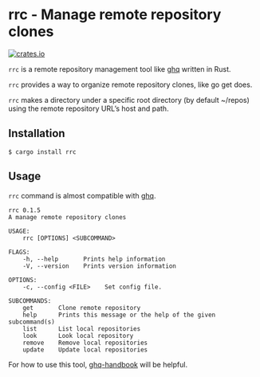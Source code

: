 # rrc - Manage remote repository clones

[![crates.io](https://img.shields.io/crates/v/rrc.svg)](https://crates.io/crates/rrc)

`rrc` is a remote repository management tool like [ghq][1] written in Rust.

`rrc` provides a way to organize remote repository clones, like go get does.

`rrc` makes a directory under a specific root directory (by default ~/repos) using the remote repository URL’s host and path.

## Installation

```shell
$ cargo install rrc
```

## Usage

`rrc` command is almost compatible with [ghq][1].

```
rrc 0.1.5
A manage remote repository clones

USAGE:
    rrc [OPTIONS] <SUBCOMMAND>

FLAGS:
    -h, --help       Prints help information
    -V, --version    Prints version information

OPTIONS:
    -c, --config <FILE>    Set config file.

SUBCOMMANDS:
    get       Clone remote repository
    help      Prints this message or the help of the given subcommand(s)
    list      List local repositories
    look      Look local repository
    remove    Remove local repositories
    update    Update local repositories
```

For how to use this tool, [ghq-handbook][2] will be helpful.

[1]: https://github.com/motemen/ghq
[2]: https://github.com/Songmu/ghq-handbook

